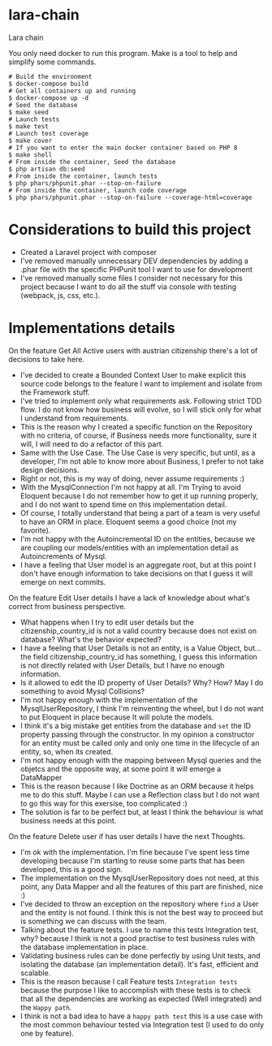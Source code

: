 # lara-chain

Lara chain

You only need docker to run this program. Make is a tool to help and simplify some commands.

```
# Build the environment
$ docker-compose build
# Get all containers up and running
$ docker-compose up -d
# Seed the database
$ make seed
# Launch tests
$ make test
# Launch test coverage
$ make cover
# If you want to enter the main docker container based on PHP 8
$ make shell
# From inside the container, Seed the database
$ php artisan db:seed
# From inside the container, launch tests
$ php phars/phpunit.phar --stop-on-failure
# From inside the container, launch code coverage
$ php phars/phpunit.phar --stop-on-failure --coverage-html=coverage
```

# Considerations to build this project

- Created a Laravel project with composer
- I've removed manually unnecessary DEV dependencies by adding a .phar file with the specific PHPunit tool I want to use for development
- I've removed manually some files I consider not necessary for this project because I want to do all the stuff via console with testing (webpack, js, css, etc.).

# Implementations details

On the feature Get All Active users with austrian citizenship there's a lot of decisions to take here.
- I've decided to create a Bounded Context User to make explicit this source code belongs to the feature I want to implement and isolate from the Framework stuff.
- I've tried to implement only what requirements ask. Following strict TDD flow. I do not know how business will evolve, so I will stick only for what I understand from requirements.
- This is the reason why I created a specific function on the Repository with no criteria, of course, if Business needs more functionality, sure it will, I will need to do a refactor of this part.
- Same with the Use Case. The Use Case is very specific, but until, as a developer, I'm not able to know more about Business, I prefer to not take design decisions.
- Right or not, this is my way of doing, never assume requirements :) 
- With the MysqlConnection I'm not happy at all. I'm Trying to avoid Eloquent because I do not remember how to get it up running properly, and I do not want to spend time on this implementation detail.
- Of course, I totally understand that being a part of a team is very useful to have an ORM in place. Eloquent seems a good choice (not my favorite).
- I'm not happy with the Autoincremental ID on the entities, because we are coupling our models/entities with an implementation detail as Autoincrements of Mysql.
- I have a feeling that User model is an aggregate root, but at this point I don't have enough information to take decisions on that I guess it will emerge on next commits.


On the feature Edit User details I have a lack of knowledge about what's correct from business perspective.
- What happens when I try to edit user details but the citizenship_country_id is not a valid country because does not exist on database? What's the behavior expected?
- I have a feeling that User Details is not an entity, is a Value Object, but... the field citizenship_country_id has something, I guess this information is not directly related with User Details, but I have no enough information.
- Is it allowed to edit the ID property of User Details? Why? How? May I do something to avoid Mysql Collisions?
- I'm not happy enough with the implementation of the MysqlUserRepository, I think I'm reinventing the wheel, but I do not want to put Eloquent in place because It will polute the models.
- I think it's a big mistake get entities from the database and `set` the ID property passing through the constructor. In my opinion a constructor for an entity must be called only and only one time in the lifecycle of an entity, so, when its created.
- I'm not happy enough with the mapping between Mysql queries and the objetcs and the opposite way, at some point it will emerge a DataMapper
- This is the reason because I like Doctrine as an ORM because it helps me to do this stuff. Maybe I can use a Reflection class but I do not want to go this way for this exersise, too complicated :)
- The solution is far to be perfect but, at least I think the behaviour is what business needs at this point.

On the feature Delete user if has user details I have the next Thoughts.
- I'm ok with the implementation. I'm fine because I've spent less time developing because I'm starting to reuse some parts that has been developed, this is a good sign.
- The implementation on the MysqlUserRepository does not need, at this point, any Data Mapper and all the features of this part are finished, nice :)
- I've decided to throw an exception on the repository where `find` a User and the entity is not found. I think this is not the best way to proceed but is something we can discuss with the team.
- Talking about the feature tests. I use to name this tests Integration test, why? because I think is not a good practise to test business rules with the database implementation in place.
- Validating business rules can be done perfectly by using Unit tests, and isolating the database (an implementation detail). It's fast, efficient and scalable.
- This is the reason because I call Feature tests `Integration tests` because the purpose I like to accomplish with these tests is to check that all the dependencies are working as expected (Well integrated) and the `Happy path`.
- I think is not a bad idea to have a `happy path test` this is a use case with the most common behaviour tested via Integration test (I used to do only one by feature).


